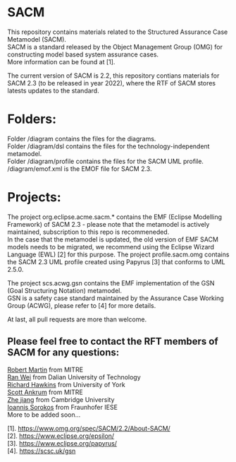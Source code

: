 # SACM
This repository contains materials related to the Structured Assurance Case Metamodel (SACM).  
SACM is a standard released by the Object Management Group (OMG) for constructing model based system assurance cases.  
More information can be found at [1].  

The current version of SACM is 2.2, this repository contians materials for SACM 2.3 (to be released in year 2022), where the RTF of SACM stores latests updates to the standard.

# Folders:

Folder /diagram contains the files for the diagrams.  
Folder /diagram/dsl contains the files for the technology-independent metamodel.  
Folder /diagram/profile contains the files for the SACM UML profile.  
/diagram/emof.xml is the EMOF file for SACM 2.3.  

# Projects:
The project org.eclipse.acme.sacm.* contains the EMF (Eclipse Modelling Framework) of SACM 2.3 - please note that the metamodel is actively maintained, subscription to this repo is recommeneded.  
In the case that the metamodel is updated, the old version of EMF SACM models needs to be migrated, we recommend using the Eclipse Wizard Language (EWL) [2] for this purpose.   The project profile.sacm.omg contains the SACM 2.3 UML profile created using Papyrus [3] that conforms to UML 2.5.0.  

The project scs.acwg.gsn contains the EMF implementation of the GSN (Goal Structuring Notation) metamodel.  
GSN is a safety case standard maintained by the Assurance Case Working Group (ACWG), please refer to [4] for more details.  

At last, all pull requests are more than welcome.

## Please feel free to contact the RFT members of SACM for any questions:

[Robert Martin](ramartin@mitre.org) from MITRE  
[Ran Wei](ranwei@dlut.edu.cn) from Dalian University of Technology  
[Richard Hawkins](richard.hawkins@york.ac.uk) from University of York  
[Scott Ankrum](ankrums@mitre.org) from MITRE  
[Zhe jiang](zhe.jiang@cam.ac.uk) from Cambridge University  
[Ioannis Sorokos](ioannis.sorokos@iese.fraunhofer.de) from Fraunhofer IESE  
More to be added soon...

[1]. https://www.omg.org/spec/SACM/2.2/About-SACM/  
[2]. https://www.eclipse.org/epsilon/  
[3]. https://www.eclipse.org/papyrus/  
[4]. https://scsc.uk/gsn

